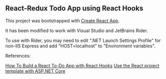 ## React-Redux Todo App using React Hooks

This project was bootstrapped with [Create React App](https://github.com/facebookincubator/create-react-app).

It has been modified to work with Visual Studio and JetBrains Rider.

To use with Rider, you may need to edit ".NET Launch Settings Profile" for non-IIS Express and add "HOST=localhost" to "Environment variables".

References:

[How To Build a React To-Do App with React Hooks](https://www.digitalocean.com/community/tutorials/how-to-build-a-react-to-do-app-with-react-hooks)
[Use the React project template with ASP.NET Core](https://docs.microsoft.com/en-us/aspnet/core/client-side/spa/react?view=aspnetcore-3.1&tabs=visual-studio)
